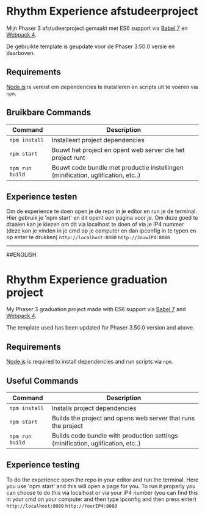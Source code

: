 # Rhythm Experience afstudeerproject

Mijn Phaser 3 afstudeerproject gemaakt met ES6 support via [Babel 7](https://babeljs.io/) en [Webpack 4](https://webpack.js.org/).

De gebruikte template is geupdate voor de Phaser 3.50.0 versie en daarboven.

## Requirements

[Node.js](https://nodejs.org) is vereist om dependencies te installeren en scripts uit te voeren via `npm`.

## Bruikbare Commands

| Command | Description |
|---------|-------------|
| `npm install` | Installeert project dependencies |
| `npm start` | Bouwt het project en opent web server die het project runt |
| `npm run build` | Bouwt code bundle met productie instellingen (minification, uglification, etc..) |

## Experience testen
Om de experience te doen open je de repo in je editor en run je de terminal. Hier gebruik je 'npm start' en dit opent een pagina voor je.
Om deze goed te draaien kan je kiezen om dit via localhost te doen of via je IP4 nummer (deze kan je vinden in je cmd op je computer en dan ipconfig in te typen en op enter te drukken)
`http://localhost:8080`
`http://JouwIP4:8080`

----------------------

##ENGLISH

# Rhythm Experience graduation project

My Phaser 3 graduation project made with ES6 support via [Babel 7](https://babeljs.io/) and [Webpack 4](https://webpack.js.org/).

The template used has been updated for Phaser 3.50.0 version and above.

## Requirements

[Node.js](https://nodejs.org) is required to install dependencies and run scripts via `npm`.

## Useful Commands

| Command | Description |
|---------|-------------|
| `npm install` | Installs project dependencies |
| `npm start` | Builds the project and opens web server that runs the project |
| `npm run build` | Builds code bundle with production settings (minification, uglification, etc..) |

## Experience testing
To do the experience open the repo in your editor and run the terminal. Here you use 'npm start' and this will open a page for you.
To run it properly you can choose to do this via localhost or via your IP4 number (you can find this in your cmd on your computer and then type ipconfig and then press enter)
`http://localhost:8080`
`http://YourIP4:8080`
